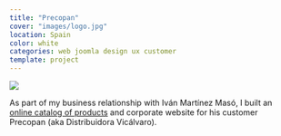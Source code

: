 ```yaml
---
title: "Precopan"
cover: "images/logo.jpg"
location: Spain
color: white
categories: web joomla design ux customer
template: project
---
```


![](/work/precopan/images/1.png)

As part of my business relationship with Iván Martínez Masó, I built an [online catalog of products](http://precopan.es/index.php?option=com_virtuemart&Itemid=3) and corporate website for his customer Precopan (aka Distribuidora Vicálvaro).
